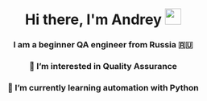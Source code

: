 <h1 align="center">Hi there, I'm Andrey</a> 
<img src="https://github.com/blackcater/blackcater/raw/main/images/Hi.gif" height="32"/></h1>
<h3 align="center">I am a beginner QA engineer from Russia 🇷🇺</h3>
<h3 align="center">👀 I’m interested in Quality Assurance </h3>
<h3 align="center">🌱 I’m currently learning automation with Python </h3>
